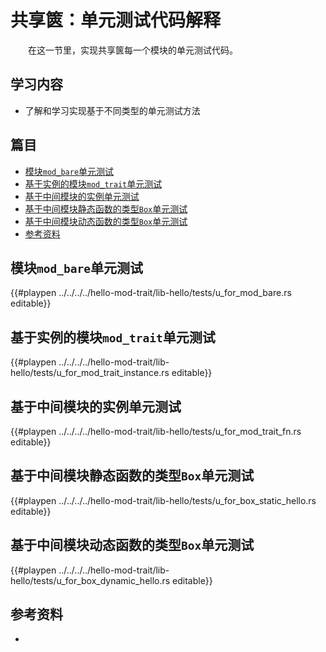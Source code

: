 # 共享篋：单元测试代码解释

　　在这一节里，实现共享篋每一个模块的单元测试代码。

## 学习内容
- 了解和学习实现基于不同类型的单元测试方法

## 篇目
- [模块`mod_bare`单元测试](#模块mod_bare单元测试)
- [基于实例的模块`mod_trait`单元测试](#基于实例的模块mod_trait单元测试)
- [基于中间模块的实例单元测试](#基于中间模块的实例单元测试)
- [基于中间模块静态函数的类型`Box`单元测试](#基于中间模块静态函数的类型Box单元测试)
- [基于中间模块动态函数的类型`Box`单元测试](#基于中间模块动态函数的类型Box单元测试)
- [参考资料](#参考资料)

## 模块`mod_bare`单元测试

{{#playpen ../../../../hello-mod-trait/lib-hello/tests/u_for_mod_bare.rs editable}}

## 基于实例的模块`mod_trait`单元测试

{{#playpen ../../../../hello-mod-trait/lib-hello/tests/u_for_mod_trait_instance.rs editable}}

## 基于中间模块的实例单元测试

{{#playpen ../../../../hello-mod-trait/lib-hello/tests/u_for_mod_trait_fn.rs editable}}

## 基于中间模块静态函数的类型`Box`单元测试

{{#playpen ../../../../hello-mod-trait/lib-hello/tests/u_for_box_static_hello.rs editable}}

## 基于中间模块动态函数的类型`Box`单元测试

{{#playpen ../../../../hello-mod-trait/lib-hello/tests/u_for_box_dynamic_hello.rs editable}}

## 参考资料
- 